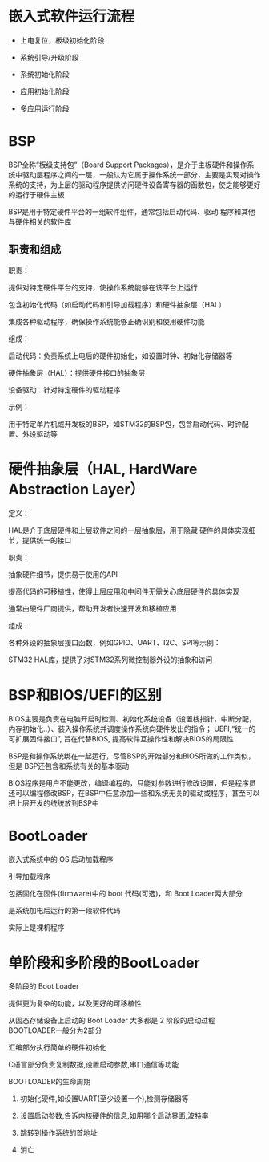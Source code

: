 # 嵌入式软件运行流程

* 上电复位，板级初始化阶段

* 系统引导/升级阶段

* 系统初始化阶段

* 应用初始化阶段

* 多应用运行阶段

# BSP

BSP全称“板级支持包”（Board Support Packages），是介于主板硬件和操作系统中驱动层程序之间的一层，一般认为它属于操作系统一部分，主要是实现对操作系统的支持，为上层的驱动程序提供访问硬件设备寄存器的函数包，使之能够更好的运行于硬件主板

BSP是用于特定硬件平台的一组软件组件，通常包括启动代码、驱动
程序和其他与硬件相关的软件库

## 职责和组成


职责：

提供对特定硬件平台的支持，使操作系统能够在该平台上运行

包含初始化代码（如启动代码和引导加载程序）和硬件抽象层（HAL）

集成各种驱动程序，确保操作系统能够正确识别和使用硬件功能

组成：

启动代码：负责系统上电后的硬件初始化，如设置时钟、初始化存储器等

硬件抽象层（HAL）：提供硬件接口的抽象层

设备驱动：针对特定硬件的驱动程序

示例：

用于特定单片机或开发板的BSP，如STM32的BSP包，包含启动代码、时钟配置、外设驱动等

# 硬件抽象层（HAL, HardWare Abstraction Layer）

定义： 

HAL是介于底层硬件和上层软件之间的一层抽象层，用于隐藏
硬件的具体实现细节，提供统一的接口

职责：

抽象硬件细节，提供易于使用的API

提高代码的可移植性，使得上层应用和中间件无需关心底层硬件的具体实现

通常由硬件厂商提供，帮助开发者快速开发和移植应用

组成：

各种外设的抽象层接口函数，例如GPIO、UART、I2C、SPI等示例：

STM32 HAL库，提供了对STM32系列微控制器外设的抽象和访问

# BSP和BIOS/UEFI的区别

BIOS主要是负责在电脑开启时检测、初始化系统设备（设置栈指针，中断分配，内存初始化..）、装入操作系统并调度操作系统向硬件发出的指令； UEFI,“统一的可扩展固件接口”, 旨在代替BIOS, 提高软件互操作性和解决BIOS的局限性

BSP是和操作系统绑在一起运行，尽管BSP的开始部分和BIOS所做的工作类似，但是 BSP还包含和系统有关的基本驱动

BIOS程序是用户不能更改，编译编程的，只能对参数进行修改设置，但是程序员还可以编程修改BSP，在BSP中任意添加一些和系统无关的驱动或程序，甚至可以把上层开发的统统放到BSP中 

# BootLoader

嵌入式系统中的 OS 启动加载程序

引导加载程序

包括固化在固件(firmware)中的 boot 代码(可选)，和 Boot Loader两大部分

是系统加电后运行的第一段软件代码

实际上是裸机程序

# 单阶段和多阶段的BootLoader

多阶段的 Boot Loader

提供更为复杂的功能，以及更好的可移植性

从固态存储设备上启动的 Boot Loader 大多都是 2 阶段的启动过程BOOTLOADER一般分为2部分

汇编部分执行简单的硬件初始化

C语言部分负责复制数据,设置启动参数,串口通信等功能

BOOTLOADER的生命周期

1. 初始化硬件,如设置UART(至少设置一个),检测存储器等

2. 设置启动参数,告诉内核硬件的信息,如用哪个启动界面,波特率

3. 跳转到操作系统的首地址

4. 消亡